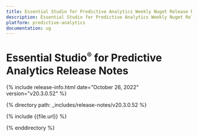 ```yaml
---
title: Essential Studio for Predictive Analytics Weekly Nuget Release Release Notes  
description: Essential Studio for Predictive Analytics Weekly Nuget Release Release Notes  
platform: predictive-analytics
documentation: ug
---
```


# Essential Studio<sup style="font-size:70%">&reg;</sup> for Predictive Analytics  Release Notes  

{% include release-info.html date="October 26, 2022"  version="v20.3.0.52" %} 

{% directory path: _includes/release-notes/v20.3.0.52 %}

{% include {{file.url}} %}

{% enddirectory %}
